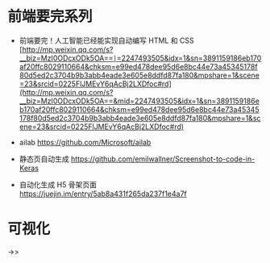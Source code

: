 # 前端要完系列

- 前端要完！人工智能已经能实现自动编写 HTML 和 CSS [http://mp.weixin.qq.com/s?__biz=MzI0ODcxODk5OA==∣=2247493505&idx=1&sn=3891159186eb170af20ffc8029110664&chksm=e99ed478dee95d6e8bc44e73a45345178f80d5ed2c3704b9b3abb4eade3e605e8ddfd87fa180&mpshare=1&scene=23&srcid=0225FlJMEvY6qAcBj2LXDfoc#rd](http://mp.weixin.qq.com/s?__biz=MzI0ODcxODk5OA==&mid=2247493505&idx=1&sn=3891159186eb170af20ffc8029110664&chksm=e99ed478dee95d6e8bc44e73a45345178f80d5ed2c3704b9b3abb4eade3e605e8ddfd87fa180&mpshare=1&scene=23&srcid=0225FlJMEvY6qAcBj2LXDfoc#rd)

- ailab https://github.com/Microsoft/ailab
- 静态页自动生成 https://github.com/emilwallner/Screenshot-to-code-in-Keras
- 自动化生成 H5 骨架页面 https://juejin.im/entry/5ab8a431f265da237f1e4a7f

# 可视化

->>